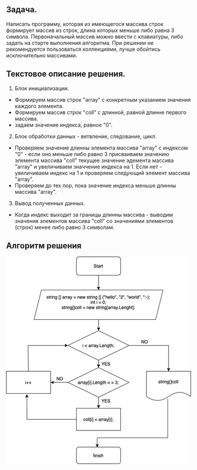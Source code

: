 ## Задача.
Написать программу, которая из имеющегося массива строк формирует массив из строк, длина которых меньше либо равна 3 символа. Первоначальный массив можно ввести с клавиатуры, либо задать на старте выполнения алгоритма. При решении не рекомендуется пользоваться коллекциями, лучше обойтись исключительно массивами.
## Текстовое описание решения.
1. Блок инициализации.
- Формируем массив строк "array" с конкретным указанием значения каждого элемента.
- Формируем массив строк "coll" с длинной, равной длинне первого массива.
- задаем значение индекса, равное "0".
2. Блок обработки данных - ветвление, следование, цикл.
- Проверяем значение длинны элемента массива "array" с индексом "0" - если оно меньше либо равно 3 присваиваем значению элемента массива "coll" текущее значение эдемента массива "array" и увеличиваем значчение индекса на 1.
Если нет - увеличиваем индекс на 1 и проверяем следующий элемент массива "array".
- Проверяем до тех пор, пока значение индекса меньше длинны массива "array".
3. Вывод полученных данных.
- Когда индекс выходит за границы длинны массива - выводим значения элементов массива "coll" со значениями элементов (строк) менее либо равно 3 символам.
## Алгоритм решения
![Схема](Алгоритм.jpg)